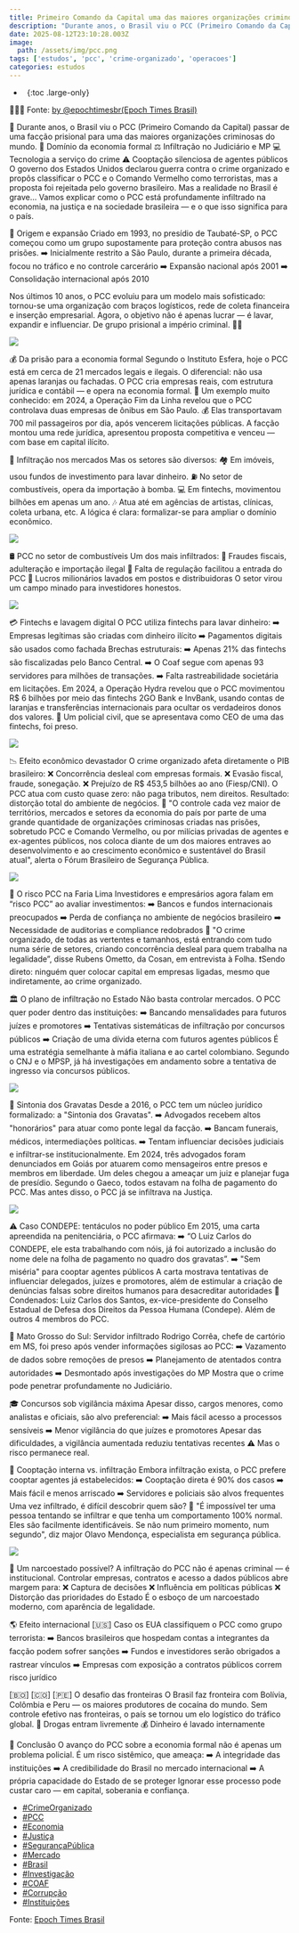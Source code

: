 ```yaml
---
title: Primeiro Comando da Capital uma das maiores organizações criminosas do mundo
description: "Durante anos, o Brasil viu o PCC (Primeiro Comando da Capital) passar de uma facção prisional para uma das maiores organizações criminosas do mundo."
date: 2025-08-12T23:10:28.003Z
image:
  path: /assets/img/pcc.png
tags: ['estudos', 'pcc', 'crime-organizado', 'operacoes']
categories: estudos
---
```


- &nbsp;
{:toc .large-only}

🛑🇧🇷 Fonte: [by @epochtimesbr(Epoch Times Brasil)](https://twitter-thread.com/t/1955760177891647587)

🛑 Durante anos, o Brasil viu o PCC (Primeiro Comando da Capital) passar de uma facção prisional para uma das maiores organizações criminosas do mundo.
💼 Domínio da economia formal
⚖️ Infiltração no Judiciário e MP
💻 Tecnologia a serviço do crime
⚠️ Cooptação silenciosa de agentes públicos O governo dos Estados Unidos declarou guerra contra o crime organizado e propôs classificar o PCC e o Comando Vermelho como terroristas, mas a proposta foi rejeitada pelo governo brasileiro. Mas a realidade no Brasil é grave... Vamos explicar como o PCC está profundamente infiltrado na economia, na justiça e na sociedade brasileira — e o que isso significa para o país.

📌 Origem e expansão Criado em 1993, no presídio de Taubaté-SP, o PCC começou como um grupo supostamente para proteção contra abusos nas prisões.
➡️ Inicialmente restrito a São Paulo, durante a primeira década, focou no tráfico e no controle carcerário
➡️ Expansão nacional após 2001
➡️ Consolidação internacional após 2010

Nos últimos 10 anos, o PCC evoluiu para um modelo mais sofisticado: tornou-se uma organização com braços logísticos, rede de coleta financeira e inserção empresarial. Agora, o objetivo não é apenas lucrar — é lavar, expandir e influenciar. De grupo prisional a império criminal. 🏴‍☠️

![](https://pbs.twimg.com/media/GyQ3fX6WgAUJi0i.jpg)

💰 Da prisão para a economia formal Segundo o Instituto Esfera, hoje o PCC está em cerca de 21 mercados legais e ilegais. O diferencial: não usa apenas laranjas ou fachadas. O PCC cria empresas reais, com estrutura jurídica e contábil — e opera na economia formal.
🚌 Um exemplo muito conhecido: em 2024, a Operação Fim da Linha revelou que o PCC controlava duas empresas de ônibus em São Paulo.
💰 Elas transportavam 700 mil passageiros por dia, após vencerem licitações públicas. A facção montou uma rede jurídica, apresentou proposta competitiva e venceu — com base em capital ilícito.

🏦 Infiltração nos mercados Mas os setores são diversos:
🏘️ Em imóveis, usou fundos de investimento para lavar dinheiro.
⛽ No setor de combustíveis, opera da importação à bomba.
💻 Em fintechs, movimentou bilhões em apenas um ano.
🎶 Atua até em agências de artistas, clínicas, coleta urbana, etc. A lógica é clara: formalizar-se para ampliar o domínio econômico.

![](https://pbs.twimg.com/media/GyQ3vZIXsAAjtLh.jpg)

🛢️ PCC no setor de combustíveis Um dos mais infiltrados:
🚫 Fraudes fiscais, adulteração e importação ilegal
🚫 Falta de regulação facilitou a entrada do PCC
🚫 Lucros milionários lavados em postos e distribuidoras O setor virou um campo minado para investidores honestos.

![](https://pbs.twimg.com/media/GyQ31jwW4AILuts.jpg)

💳 Fintechs e lavagem digital O PCC utiliza fintechs para lavar dinheiro:
➡️ Empresas legítimas são criadas com dinheiro ilícito
➡️ Pagamentos digitais são usados como fachada Brechas estruturais:
➡️ Apenas 21% das fintechs são fiscalizadas pelo Banco Central.
➡️ O Coaf segue com apenas 93 servidores para milhões de transações.
➡️ Falta rastreabilidade societária em licitações. Em 2024, a Operação Hydra revelou que o PCC movimentou R$ 6 bilhões por meio das fintechs 2GO Bank e InvBank, usando contas de laranjas e transferências internacionais para ocultar os verdadeiros donos dos valores.
👮 Um policial civil, que se apresentava como CEO de uma das fintechs, foi preso.

![](https://pbs.twimg.com/media/GyQ3_LGWQAM_WhG.jpg)

📉 Efeito econômico devastador O crime organizado afeta diretamente o PIB brasileiro:
❌ Concorrência desleal com empresas formais.
❌ Evasão fiscal, fraude, sonegação.
❌ Prejuízo de R$ 453,5 bilhões ao ano (Fiesp/CNI). O PCC atua com custo quase zero: não paga tributos, nem direitos. Resultado: distorção total do ambiente de negócios.
💬 "O controle cada vez maior de territórios, mercados e setores da economia do país por parte de uma grande quantidade de organizações criminosas criadas nas prisões, sobretudo PCC e Comando Vermelho, ou por milícias privadas de agentes e ex-agentes públicos, nos coloca diante de um dos maiores entraves ao desenvolvimento e ao crescimento econômico e sustentável do Brasil atual", alerta o Fórum Brasileiro de Segurança Pública.

![](https://pbs.twimg.com/media/GyQ8f83WgAIRD3v.jpg)

🔎 O risco PCC na Faria Lima Investidores e empresários agora falam em “risco PCC” ao avaliar investimentos:
➡️ Bancos e fundos internacionais preocupados
➡️ Perda de confiança no ambiente de negócios brasileiro
➡️ Necessidade de auditorias e compliance redobrados
💬 "O crime organizado, de todas as vertentes e tamanhos, está entrando com tudo numa série de setores, criando concorrência desleal para quem trabalha na legalidade”, disse Rubens Ometto, da Cosan, em entrevista à Folha.
❗Sendo direto: ninguém quer colocar capital em empresas ligadas, mesmo que indiretamente, ao crime organizado.

🏛️ O plano de infiltração no Estado Não basta controlar mercados. O PCC quer poder dentro das instituições:
➡️ Bancando mensalidades para futuros juízes e promotores
➡️ Tentativas sistemáticas de infiltração por concursos públicos
➡️ Criação de uma dívida eterna com futuros agentes públicos É uma estratégia semelhante à máfia italiana e ao cartel colombiano. Segundo o CNJ e o MPSP, já há investigações em andamento sobre a tentativa de ingresso via concursos públicos.

![](https://pbs.twimg.com/media/GyQ9CD8XIAMYlsk.jpg)

👔 Sintonia dos Gravatas Desde a 2016, o PCC tem um núcleo jurídico formalizado: a "Sintonia dos Gravatas".
➡️ Advogados recebem altos "honorários" para atuar como ponte legal da facção.
➡️ Bancam funerais, médicos, intermediações políticas.
➡️ Tentam influenciar decisões judiciais e infiltrar-se institucionalmente. Em 2024, três advogados foram denunciados em Goiás por atuarem como mensageiros entre presos e membros em liberdade. Um deles chegou a ameaçar um juiz e planejar fuga de presídio. Segundo o Gaeco, todos estavam na folha de pagamento do PCC. Mas antes disso, o PCC já se infiltrava na Justiça.

![](https://pbs.twimg.com/media/GyQ9ZYkWcAQl_eO.jpg)

⚠️ Caso CONDEPE: tentáculos no poder público Em 2015, uma carta apreendida na penitenciária, o PCC afirmava:
➡️ “O Luiz Carlos do CONDEPE, ele esta trabalhando com nóis, já foi autorizado a inclusão do nome dele na folha de pagamento no quadro dos gravatas”.
➡️ "Sem miséria" para cooptar agentes públicos A carta mostrava tentativas de influenciar delegados, juízes e promotores, além de estimular a criação de denúncias falsas sobre direitos humanos para desacreditar autoridades
🚓 Condenados: Luiz Carlos dos Santos, ex-vice-presidente do Conselho Estadual de Defesa dos Direitos da Pessoa Humana (Condepe). Além de outros 4 membros do PCC.

🏢 Mato Grosso do Sul: Servidor infiltrado Rodrigo Corrêa, chefe de cartório em MS, foi preso após vender informações sigilosas ao PCC:
➡️ Vazamento de dados sobre remoções de presos
➡️ Planejamento de atentados contra autoridades
➡️ Desmontado após investigações do MP Mostra que o crime pode penetrar profundamente no Judiciário.

🎓 Concursos sob vigilância máxima Apesar disso, cargos menores, como analistas e oficiais, são alvo preferencial:
➡️ Mais fácil acesso a processos sensíveis
➡️ Menor vigilância do que juízes e promotores Apesar das dificuldades, a vigilância aumentada reduziu tentativas recentes
⚠️ Mas o risco permanece real.

🤝 Cooptação interna vs. infiltração Embora infiltração exista, o PCC prefere cooptar agentes já estabelecidos:
➡️ Cooptação direta é 90% dos casos
➡️ Mais fácil e menos arriscado
➡️ Servidores e policiais são alvos frequentes Uma vez infiltrado, é difícil descobrir quem são?
💬 "É impossível ter uma pessoa tentando se infiltrar e que tenha um comportamento 100% normal. Eles são facilmente identificáveis. Se não num primeiro momento, num segundo", diz major Olavo Mendonça, especialista em segurança pública.

![](https://pbs.twimg.com/media/GyQ_WnCWsAkrlhY.jpg)

🚬 Um narcoestado possível? A infiltração do PCC não é apenas criminal — é institucional. Controlar empresas, contratos e acesso a dados públicos abre margem para:
❌ Captura de decisões
❌ Influência em políticas públicas
❌ Distorção das prioridades do Estado É o esboço de um narcoestado moderno, com aparência de legalidade.

🌎 Efeito internacional [🇺🇸] Caso os EUA classifiquem o PCC como grupo terrorista:
➡️ Bancos brasileiros que hospedam contas a integrantes da facção podem sofrer sanções
➡️ Fundos e investidores serão obrigados a rastrear vínculos
➡️ Empresas com exposição a contratos públicos correm risco jurídico

[🇧🇴] [🇨🇴] [🇵🇪] O desafio das fronteiras O Brasil faz fronteira com Bolívia, Colômbia e Peru — os maiores produtores de cocaína do mundo. Sem controle efetivo nas fronteiras, o país se tornou um elo logístico do tráfico global.
🚬 Drogas entram livremente
💰 Dinheiro é lavado internamente

🚨 Conclusão O avanço do PCC sobre a economia formal não é apenas um problema policial. É um risco sistêmico, que ameaça:
➡️ A integridade das instituições
➡️ A credibilidade do Brasil no mercado internacional
➡️ A própria capacidade do Estado de se proteger Ignorar esse processo pode custar caro — em capital, soberania e confiança.

 - [#CrimeOrganizado](https://x.com/hashtag/CrimeOrganizado)
 - [#PCC](https://x.com/hashtag/PCC)
 - [#Economia](https://x.com/hashtag/Economia)
 - [#Justiça](https://x.com/hashtag/Justi%C3%A7a)
 - [#SegurançaPública](https://x.com/hashtag/Seguran%C3%A7aP%C3%BAblica)
 - [#Mercado](https://x.com/hashtag/Mercado)
 - [#Brasil](https://x.com/hashtag/Brasil)
 - [#Investigação](https://x.com/hashtag/Investiga%C3%A7%C3%A3o)
 - [#COAF](https://x.com/hashtag/COAF)
 - [#Corrupção](https://x.com/hashtag/Corrup%C3%A7%C3%A3o)
 - [#Instituições](https://x.com/hashtag/Institui%C3%A7%C3%B5es)

Fonte: [Epoch Times Brasil](https://twitter-thread.com/t/1955760177891647587)
